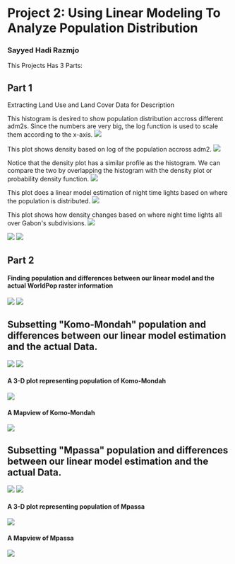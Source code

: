 # Project 2: Using Linear Modeling To Analyze Population Distribution
### Sayyed Hadi Razmjo

This Projects Has 3 Parts:

## Part 1
Extracting Land Use and Land Cover Data for Description

This histogram is desired to show population distribution accross different adm2s. Since the numbers are very big, the log function is used to scale them according to the x-axis. 
![](project2_part1_hitogram.png)

This plot shows density based on log of the population accross adm2. 
![](project2_part1_density.png)

Notice that the density plot has a similar profile as the histogram.  We can compare the two by overlapping the histogram with the density plot or probability density function. 
![](project2_part1_density&histogram.png)

This plot does a linear model estimation of night time lights based on where the population is distributed. 
![](project2_part1_ntl&pop19.png)

This plot shows how density changes based on where night time lights all over Gabon's subdivisions. 
![](project2_part1_ntl.png)

![](project2_part1_all_together.png)
![](Error_with_text.png)

## Part 2
#### Finding population and differences between our linear model and the actual WorldPop raster information
![](project2_part2_diff.png)
![](project2_part2_diff_pop.png)


## Subsetting "Komo-Mondah" population and differences between our linear model estimation and the actual Data.
![](project2_part2_Mondah_diff.png)
![](project2_part2_Mondah_pop.png)


#### A 3-D plot representing population of Komo-Mondah
![](project2_part2_Mondah_3d_plot.PNG)


#### A Mapview of Komo-Mondah
![](Project2_part2_Mondah_mapview.png)


## Subsetting "Mpassa" population and differences between our linear model estimation and the actual Data.
![](project2_part2_Mpassa_diff.png)
![](project2_part2_Mpassa_pop.png)


#### A 3-D plot representing population of Mpassa
![](project2_part2_Mpassa_3d_plot.PNG)


#### A Mapview of Mpassa
![](project2_part2_Mpassa_mapview.png)


